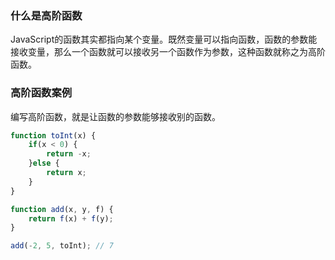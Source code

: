 ### 什么是高阶函数
JavaScript的函数其实都指向某个变量。既然变量可以指向函数，函数的参数能接收变量，那么一个函数就可以接收另一个函数作为参数，这种函数就称之为高阶函数。

### 高阶函数案例
编写高阶函数，就是让函数的参数能够接收别的函数。

```js
function toInt(x) {
    if(x < 0) {
        return -x;
    }else {
        return x;
    }
}

function add(x, y, f) {
    return f(x) + f(y);
}

add(-2, 5, toInt); // 7
```